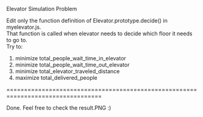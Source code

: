 Elevator Simulation Problem  
  
Edit only the function definition of Elevator.prototype.decide() in myelevator.js.  
That function is called when elevator needs to decide which floor it needs to go to.  
Try to:  
1. minimize total_people_wait_time_in_elevator  
2. minimize total_people_wait_time_out_elevator  
3. minimize total_elevator_traveled_distance  
4. maximize total_delivered_people  

=================================================================================

Done. Feel free to check the result.PNG :)
